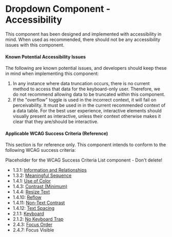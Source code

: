 # Dropdown Component - Accessibility

This component has been designed and implemented with accessibility in mind. When used as recommended, there should not be any accessibility issues with this component.

#### Known Potential Accessibility Issues

The following are known potential issues, and developers should keep these in mind when implementing this component:

1.  In any instance where data truncation occurs, there is no current method to access that data for the keyboard-only user. Therefore, we do not recommend allowing data to be truncated within this component.
2.  If the "overflow" toggle is used in the incorrect context, it will fail on perceivability. It must be used in in the current recommended context of a data table. For the best user experience, interactive elements should visually present as interactive, unless their context otherwise makes it clear that they are/should be interactive.

#### Applicable WCAG Success Criteria (Reference)

This section is for reference only. This component intends to conform to the following WCAG success criteria:

<dummy-wcag-success-criteria-list data-list="1.3.1|1.3.2|1.4.1|1.4.3|1.4.4|1.4.10|1.4.11|1.4.12|2.1.1|2.1.2|2.4.3|2.4.7">Placeholder for the WCAG Success Criteria List component - Don't delete!</dummy-wcag-success-criteria-list>

*   1.3.1: [Information and Relationships](https://www.w3.org/WAI/WCAG21/Understanding/info-and-relationships)
*   1.3.2: [Meaningful Sequence](https://www.w3.org/WAI/WCAG21/Understanding/meaningful-sequence.html)
*   1.4.1: [Use of Color](https://www.w3.org/WAI/WCAG21/Understanding/use-of-color.html)
*   1.4.3: [Contrast (Minimum)](https://www.w3.org/WAI/WCAG21/Understanding/contrast-minimum.html)
*   1.4.4: [Resize Text](https://www.w3.org/WAI/WCAG21/Understanding/resize-text.html)
*   1.4.10: [Reflow](https://www.w3.org/WAI/WCAG21/Understanding/reflow.html)
*   1.4.11: [Non-Text Contrast](https://www.w3.org/WAI/WCAG21/Understanding/non-text-contrast.html)
*   1.4.12: [Text Spacing](https://www.w3.org/WAI/WCAG21/Understanding/text-spacing.html)
*   2.1.1: [Keyboard](https://www.w3.org/WAI/WCAG21/Understanding/keyboard.html)
*   2.1.2: [No Keyboard Trap](https://www.w3.org/WAI/WCAG21/Understanding/no-keyboard-trap.html)
*   2.4.3: [Focus Order](https://www.w3.org/WAI/WCAG21/Understanding/focus-order.html)
*   2.4.7: Focus Visible